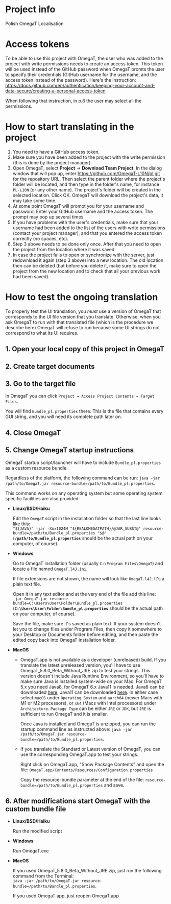 # Project info
Polish OmegaT Localisation

# Access tokens

To be able to use this project with OmegaT, the user who was added to the project with write permissions needs to create an access token. This token will be used instead of the GitHub password when OmegaT promts the user to specify their credentials (GitHub username for the username, and the access token instead of the password). Here's the instruction: https://docs.github.com/en/authentication/keeping-your-account-and-data-secure/creating-a-personal-access-token

When following that instruction, in p.8 the user may select all the permissions.

# How to start translating in the project

1. You need to have a GitHub access token.
2. Make sure you have been added to the project with the write permission (this is done by the project manager).
3. Open OmegaT, select **Project** → **Download Team Project**. In the dialog window that will pop up, enter https://github.com/OmegaT-L10N/pl.git for the repository URL. Then select the parent folder where the project's folder will be located, and then type in the folder's name, for instance `PL-L10N` (or any other name). The project's folder will be created in the selected location. Click OK. OmegaT will download the project's data, it may take some time.
4. At some point OmegaT will prompt you for your username and password. Enter your GitHub username and the access token. The prompt may pop up several times.
5. If you have problems with the user's credentials, make sure that your username had been added to the list of the users with write permissions (contact your project manager), and that you entered the access token correctly (no spaces, etc).
6. Step 3 above needs to be done only once. After that you need to open the project from the location where it was saved.
7. In case the project fails to open or synchronize with the server, just redownload it again (step 3 above) into a new location. The old location then can be deleted (but before you delete it, make sure to open the project from the new location and to check that all your previous work had been saved). 

# How to test the ongoing translation

To properly test the UI translation, you *must* use a version of OmegaT that corresponds to the UI file version that you translate. Otherwise, when you ask OmegaT to run with that translated file (which is the procedure we describe here) OmegaT will refuse to run because some UI strings do not correspond to what its UI requires.

## 1. Open your local copy of this project in OmegaT

## 2. Create target documents

## 3. Go to the target file

In OmegaT you can click `Project → Access Project Contents → Target Files`.

You will find `Bundle_pl.properties` there. This is the file that contains every GUI string, and you will need its complete path later on.

## 4. Close OmegaT

## 5. Change OmegaT startup instructions

OmegaT startup script/launcher will have to include `Bundle_pl.properties` as a custom resource bundle.

Regardless of the platform, the following command can be run:
`java -jar /path/to/OmegaT.jar resource-bundle=/path/to/Bundle_pl.properties`.

This command works on any operating system but some operating system specific facilities are also provided:

  * **Linux/BSD/Haiku**

    Edit the `OmegaT` script in the installation folder so that the last line looks like this:<br/>
  `"${JAVA}" -jar -Xmx1024M "${REALOMEGATPATH}/@JAR_SUBST@" resource-bundle=/path/to/Bundle_pl.properties "$@"`<br/>
  (**`/path/to/Bundle_pl.properties`** should be the actual path on your computer, of course).


  * **Windows**

    Go to OmegaT installation folder (usually `C:\Program Files\OmegaT`) and locate a file named `OmegaT.l4J.ini`.

    If file extensions are not shown, the name will look like `OmegaT.l4J`. It's a plain text file.

    Open it in any text editor and at the very end of the file add this line:<br/>
    `-jar OmegaT.jar resource-bundle=C:\Users\User\Folder\Bundle_pl.properties`<br/>
     (**`C:\Users\User\Folder\Bundle_pl.properties`** should be the actual path on your computer, of course).

    Save the file, make sure it's saved as plain text. If your system doesn't let you to change files under Program Files, then copy it somewhere to your Desktop or Documents folder before editing, and then paste the edited copy back into OmegaT installation folder.

* **MacOS**

  - OmegaT.app is not available as a developer (unreleased) build. If you translate the latest unreleased version, you'll have to use OmegaT_5.8.0_Beta_Without_JRE.zip to test your strings. This version doesn't include Java Runtime Environment, so you'll have to make sure Java is installed system-wide on your Mac. For OmegaT 5.x you need Java8, for OmegaT 6.x Java11 is needed. Java8 can be downloaded [here](https://adoptium.net/temurin/releases/?version=8); Java11 can be downloaded [here](https://adoptium.net/temurin/releases/?version=11). In either case select `macOS` under `Operating System` and `aarch64` (newer Macs with M1 or M2 processors), or `x64` (Macs with Intel processors) under `Architecture`. `Package Type` can be either `JRE` or `JDK`, but `JRE` is sufficient to run OmegaT and it is smaller.

    Once Java is installed and OmegaT is unzipped, you can run the startup command line as instructed above: `java -jar /path/to/OmegaT.jar resource-bundle=/path/to/Bundle_pl.properties`.
  
  - If you translate the Standard or Latest version of OmegaT, you can use the corresponding OmegaT.app to test your strings.
  
    Right click on OmegaT.app, "Show Package Contents" and open the file:
  `OmegaT.app/Contents/Resources/Configuration.properties`
  
    Copy the resource-bundle parameter at the end of the file:
  `resource-bundle=/path/to/Bundle_pl.properties`
  and save.
  
## 6. After modifications start OmegaT with the custom bundle file

  * **Linux/BSD/Haiku**

    Run the modified script

  * **Windows**

    Run OmegaT.exe

  * **MacOS**
  
    If you used OmegaT_5.8.0_Beta_Without_JRE.zip, just run the following command from the Terminal:<br/>
    `java -jar /path/to/OmegaT.jar resource-bundle=/path/to/Bundle_pl.properties`.
  
    If you used OmegaT.app, just reopen OmegaT.app

